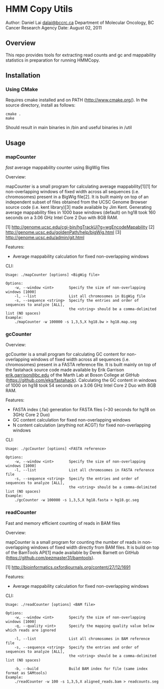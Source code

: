 # HMM Copy Utils

Author: Daniel Lai <dalai@bccrc.ca> Department of Molecular Oncology, BC Cancer Research Agency
Date:   August 02, 2011

## Overview

This repo provides tools for extracting read counts and gc and mappability statistics in preparation for running HMMCopy.

## Installation

### Using CMake

Requires cmake installed and on PATH (http://www.cmake.org/).
In the source directory, install as follows:

	cmake .
	make

Should result in main binaries in /bin and useful binaries in /util

## Usage

### mapCounter

*fast* average mappability counter using BigWig files

Overview:

mapCounter is a small program for calculating average mappability[1][1] for non-overlapping
windows of fixed width across all sequences (i.e. chromosomes) present in a BigWig file[2].
It is built mainly on top of an independent subset of files obtained from the UCSC Genome
Browser source code (i.e. kent library)[3] made available by Jim Kent.  Generating average
mappability files in 1000 base windows (default) on hg18 took 160 seconds on a 3.06 GHz Intel
Core 2 Duo with 8GB RAM.

[1] http://genome.ucsc.edu/cgi-bin/hgTrackUi?g=wgEncodeMapability
[2] http://genome.ucsc.edu/goldenPath/help/bigWig.html
[3] http://genome.ucsc.edu/admin/git.html

Features:

- Average mappability calculation for fixed non-overlapping windows

CLI:

	Usage: ./mapCounter [options] <BigWig file>

	Options:
		-w, --window <int>       Specify the size of non-overlapping windows [1000]
		-l, --list               List all chromosomes in BigWig file
		-s, --sequence <string>  Specify the entries and order of sequences to analyze [ALL],
								 the <string> should be a comma-delimited list (NO spaces)
	Example:
		./mapCounter -w 100000 -s 1,3,5,X hg18.bw > hg18.map.seg

### gcCounter

Overview:

gcCounter is a small program for calculating GC content for non-overlapping
windows of fixed width across all sequences (i.e. chromosomes) present in a FASTA
reference file.  It is built mainly on top of the fastahack source code made
available by Erik Garrison <erik.garrison@bc.edu> of the Marth Lab at Boson College
at GitHub (https://github.com/ekg/fastahack).  Calculating the GC content in windows
of 1000 on hg18 took 54 seconds on a 3.06 GHz Intel Core 2 Duo with 8GB RAM.

Features:

- FASTA index (.fai) generation for FASTA files (~30 seconds for hg18 on 3GHz Core 2 Duo)
- GC content calculation for fixed non-overlapping windows
- N content calculation (anything not ACGT) for fixed non-overlapping windows

CLI:

	Usage: ./gcCounter [options] <FASTA reference>

	Options:
		-w, --window <int>       Specify the size of non-overlapping windows [1000]
		-l, --list               List all chromosomes in FASTA reference file
		-s, --sequence <string>  Specify the entries and order of sequences to analyze [ALL],
								 the <string> should be a comma-delimited list (NO spaces)
	Example:
		./gcCounter -w 100000 -s 1,3,5,X hg18.fasta > hg18.gc.seg

### readCounter

Fast and memory efficient counting of reads in BAM files

Overview:

mapCounter is a small program for counting the number of reads in non-overlapping
windows of fixed width directly from BAM files.  It is build on top of the BamTools
API[1] made available by Derek Barnett on GitHub (https://github.com/pezmaster31/bamtools).

[1] http://bioinformatics.oxfordjournals.org/content/27/12/1691

Features:

- Average mappability calculation for fixed non-overlapping windows

CLI:

	Usage: ./readCounter [options] <BAM file>

	Options:
	    -w, --window <int>       Specify the size of non-overlapping windows [1000]
	    -q, --quality <int>      Specify the mapping quality value below which reads are ignored

	    -l, --list               List all chromosomes in BAM reference file
	    -s, --sequence <string>  Specify the entries and order of sequences to analyze [ALL],
	                             the <string> should be a comma-delimited list (NO spaces)

	    -b, --build              Build BAM index for file (same index format as SAMtools)
	Example:
	    ./readCounter -w 100 -s 1,3,5,X aligned_reads.bam > readcounts.seg

